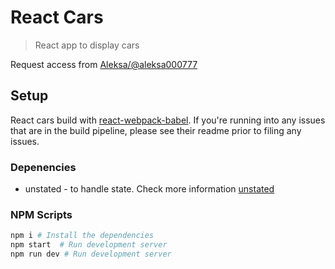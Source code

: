 # React Cars
> React app to display cars

Request access from [Aleksa/@aleksa000777][aleksa000777]

## Setup
React cars build with  [react-webpack-babel]. If you're running
into any issues that are in the build pipeline, please see their readme
prior to filing any issues.

### Depenencies
- unstated - to handle state. Check more information [unstated]

### NPM Scripts
```bash
npm i # Install the dependencies
npm start  # Run development server
npm run dev # Run development server
```

[aleksa000777]: //github.com/aleksa000777
[react-webpack-babel]: //github.com/ReactJSResources/react-webpack-babel
[unstated]: //github.com/jamiebuilds/unstated
